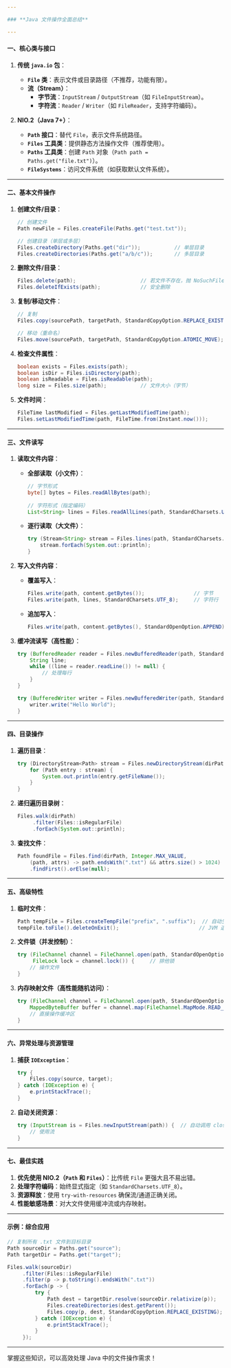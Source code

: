 ```yaml
---

### **Java 文件操作全面总结**

---
```


#### **一、核心类与接口**

1. **传统 `java.io` 包**：
    - **`File` 类**：表示文件或目录路径（不推荐，功能有限）。
    - **流（Stream）**：
        - **字节流**：`InputStream` / `OutputStream`（如 `FileInputStream`）。
        - **字符流**：`Reader` / `Writer`（如 `FileReader`，支持字符编码）。

2. **NIO.2（Java 7+）**：
    - **`Path` 接口**：替代 `File`，表示文件系统路径。
    - **`Files` 工具类**：提供静态方法操作文件（推荐使用）。
    - **`Paths` 工具类**：创建 `Path` 对象（`Path path = Paths.get("file.txt")`）。
    - **`FileSystems`**：访问文件系统（如获取默认文件系统）。

---

#### **二、基本文件操作**

1. **创建文件/目录**：
   ```java
   // 创建文件
   Path newFile = Files.createFile(Paths.get("test.txt"));

   // 创建目录（单层或多层）
   Files.createDirectory(Paths.get("dir"));           // 单层目录
   Files.createDirectories(Paths.get("a/b/c"));       // 多层目录
   ```

2. **删除文件/目录**：
   ```java
   Files.delete(path);                     // 若文件不存在，抛 NoSuchFileException
   Files.deleteIfExists(path);             // 安全删除
   ```

3. **复制/移动文件**：
   ```java
   // 复制
   Files.copy(sourcePath, targetPath, StandardCopyOption.REPLACE_EXISTING);

   // 移动（重命名）
   Files.move(sourcePath, targetPath, StandardCopyOption.ATOMIC_MOVE);
   ```

4. **检查文件属性**：
   ```java
   boolean exists = Files.exists(path);
   boolean isDir = Files.isDirectory(path);
   boolean isReadable = Files.isReadable(path);
   long size = Files.size(path);           // 文件大小（字节）
   ```

5. **文件时间**：
   ```java
   FileTime lastModified = Files.getLastModifiedTime(path);
   Files.setLastModifiedTime(path, FileTime.from(Instant.now()));
   ```

---

#### **三、文件读写**

1. **读取文件内容**：
    - **全部读取（小文件）**：
      ```java
      // 字节形式
      byte[] bytes = Files.readAllBytes(path);
 
      // 字符形式（指定编码）
      List<String> lines = Files.readAllLines(path, StandardCharsets.UTF_8);
      ```

    - **逐行读取（大文件）**：
      ```java
      try (Stream<String> stream = Files.lines(path, StandardCharsets.UTF_8)) {
          stream.forEach(System.out::println);
      }
      ```

2. **写入文件内容**：
    - **覆盖写入**：
      ```java
      Files.write(path, content.getBytes());                // 字节
      Files.write(path, lines, StandardCharsets.UTF_8);     // 字符行
      ```

    - **追加写入**：
      ```java
      Files.write(path, content.getBytes(), StandardOpenOption.APPEND);
      ```

3. **缓冲流读写（高性能）**：
   ```java
   try (BufferedReader reader = Files.newBufferedReader(path, StandardCharsets.UTF_8)) {
       String line;
       while ((line = reader.readLine()) != null) {
           // 处理每行
       }
   }

   try (BufferedWriter writer = Files.newBufferedWriter(path, StandardCharsets.UTF_8)) {
       writer.write("Hello World");
   }
   ```

---

#### **四、目录操作**

1. **遍历目录**：
   ```java
   try (DirectoryStream<Path> stream = Files.newDirectoryStream(dirPath)) {
       for (Path entry : stream) {
           System.out.println(entry.getFileName());
       }
   }
   ```

2. **递归遍历目录树**：
   ```java
   Files.walk(dirPath)
        .filter(Files::isRegularFile)
        .forEach(System.out::println);
   ```

3. **查找文件**：
   ```java
   Path foundFile = Files.find(dirPath, Integer.MAX_VALUE, 
       (path, attrs) -> path.endsWith(".txt") && attrs.size() > 1024)
       .findFirst().orElse(null);
   ```

---

#### **五、高级特性**

1. **临时文件**：
   ```java
   Path tempFile = Files.createTempFile("prefix", ".suffix");  // 自动生成唯一文件名
   tempFile.toFile().deleteOnExit();                          // JVM 退出时删除
   ```

2. **文件锁（并发控制）**：
   ```java
   try (FileChannel channel = FileChannel.open(path, StandardOpenOption.WRITE);
        FileLock lock = channel.lock()) {     // 排他锁
       // 操作文件
   }
   ```

3. **内存映射文件（高性能随机访问）**：
   ```java
   try (FileChannel channel = FileChannel.open(path, StandardOpenOption.READ)) {
       MappedByteBuffer buffer = channel.map(FileChannel.MapMode.READ_ONLY, 0, channel.size());
       // 直接操作缓冲区
   }
   ```

---

#### **六、异常处理与资源管理**

1. **捕获 `IOException`**：
   ```java
   try {
       Files.copy(source, target);
   } catch (IOException e) {
       e.printStackTrace();
   }
   ```

2. **自动关闭资源**：
   ```java
   try (InputStream is = Files.newInputStream(path)) {  // 自动调用 close()
       // 使用流
   }
   ```

---

#### **七、最佳实践**

1. **优先使用 NIO.2（`Path` 和 `Files`）**：比传统 `File` 更强大且不易出错。
2. **处理字符编码**：始终显式指定（如 `StandardCharsets.UTF_8`）。
3. **资源释放**：使用 `try-with-resources` 确保流/通道正确关闭。
4. **性能敏感场景**：对大文件使用缓冲流或内存映射。

---

#### **示例：综合应用**

```java
// 复制所有 .txt 文件到目标目录
Path sourceDir = Paths.get("source");
Path targetDir = Paths.get("target");

Files.walk(sourceDir)
     .filter(Files::isRegularFile)
     .filter(p -> p.toString().endsWith(".txt"))
     .forEach(p -> {
         try {
             Path dest = targetDir.resolve(sourceDir.relativize(p));
             Files.createDirectories(dest.getParent());
             Files.copy(p, dest, StandardCopyOption.REPLACE_EXISTING);
         } catch (IOException e) {
             e.printStackTrace();
         }
     });
```

---

掌握这些知识，可以高效处理 Java 中的文件操作需求！